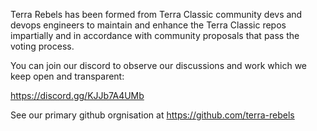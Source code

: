 Terra Rebels has been formed from Terra Classic community devs and devops engineers to maintain and enhance the Terra Classic repos impartially and in accordance with community proposals that pass the voting process.

You can join our discord to observe our discussions and work which we keep open and transparent:

https://discord.gg/KJJb7A4UMb

See our primary github orgnisation at https://github.com/terra-rebels
